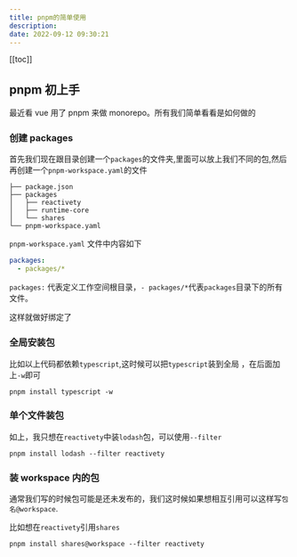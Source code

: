 ```yaml
---
title: pnpm的简单使用
description:
date: 2022-09-12 09:30:21
---
```

[[toc]]
## pnpm 初上手

最近看 vue 用了 pnpm 来做 monorepo。所有我们简单看看是如何做的

### 创建 packages

首先我们现在跟目录创建一个`packages`的文件夹,里面可以放上我们不同的包,然后再创建一个`pnpm-workspace.yaml`的文件

```
├── package.json
├── packages
│   ├── reactivety
│   ├── runtime-core
│   └── shares
└── pnpm-workspace.yaml
```

`pnpm-workspace.yaml` 文件中内容如下

```yaml
packages:
  - packages/*
```

`packages:` 代表定义工作空间根目录，`- packages/*`代表`packages`目录下的所有文件。

这样就做好绑定了

### 全局安装包

比如以上代码都依赖`typescript`,这时候可以把`typescript`装到全局 ，在后面加上`-w`即可

```
pnpm install typescript -w
```

### 单个文件装包

如上，我只想在`reactivety`中装`lodash`包，可以使用`--filter`

```
pnpm install lodash --filter reactivety
```

### 装 workspace 内的包

通常我们写的时候包可能是还未发布的，我们这时候如果想相互引用可以这样写`包名@workspace`.

比如想在`reactivety`引用`shares`

```
pnpm install shares@workspace --filter reactivety
```
